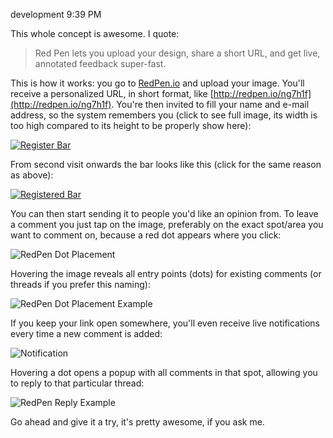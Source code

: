 development
9:39 PM

This whole concept is awesome. I quote:
> Red Pen lets you upload your design, share a short URL, and get live, annotated feedback super-fast.  

This is how it works: you go to [RedPen.io](http://redpen.io) and upload your image. You'll receive a personalized URL, in short format, like [http://redpen.io/ng7h1f](http://redpen.io/ng7h1f). You're then invited to fill your name and e-mail address, so the system remembers you (click to see full image, its width is too high compared to its height to be properly show here):  
  
<p class="centeredImage"><a class="img" href="/assets/redPen/registerBig.png"><img src="/assets/redPen/register.png" alt="Register Bar"></a></p>
  
From second visit onwards the bar looks like this (click for the same reason as above):  
  
<p class="centeredImage"><a class="img" href="/assets/redPen/registeredBig.png"><img src="/assets/redPen/registered.png" alt="Registered Bar"></a></p>

You can then start sending it to people you'd like an opinion from. To leave a comment you just tap on the image, preferably on the exact spot/area you want to comment on, because a red dot appears where you click:  
  
<p class="centeredImage"><img src="/assets/redPen/dotPlacement.png" alt="RedPen Dot Placement"></p>

Hovering the image reveals all entry points (dots) for existing comments (or threads if you prefer this naming):  
  
<p class="centeredImage"><img src="/assets/redPen/severalPoints.png" alt="RedPen Dot Placement Example"></p>
If you keep your link open somewhere, you'll even receive live notifications every time a new comment is added:  
  
<p class="centeredImage"><img src="/assets/redPen/notification.png" alt="Notification""></p>
Hovering a dot opens a popup with all comments in that spot, allowing you to reply to that particular thread:  

<p class="centeredImage"><img src="/assets/redPen/replyCascade.png" alt="RedPen Reply Example"></p> 
  
Go ahead and give it a try, it's pretty awesome, if you ask me.